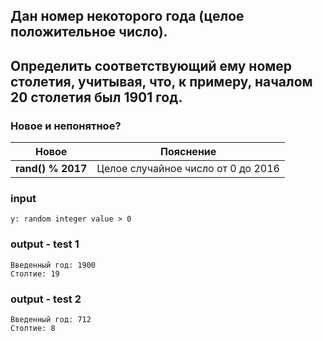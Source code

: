 ## Дан номер некоторого года (целое положительное число). 
## Определить соответствующий ему номер столетия, учитывая, что, к примеру, началом 20 столетия был 1901 год.

### Новое и непонятное?
Новое           | Пояснение
----------------|----------------------
**rand() % 2017** | Целое случайное число от 0 до 2016

### input
```
y: random integer value > 0
```

### output - test 1
```
Введенный год: 1900
Столтие: 19
```

### output - test 2
```
Введенный год: 712
Столтие: 8
```